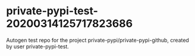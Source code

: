 # private-pypi-test-20200314125717823686
Autogen test repo for the project private-pypi/private-pypi-github, created by user private-pypi-test.
